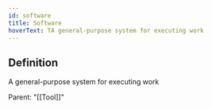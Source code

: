 ```yaml
---
id: software
title: Software
hoverText: TA general-purpose system for executing work
---
```

## Definition
A general-purpose system for executing work

Parent: "[[Tool]]"